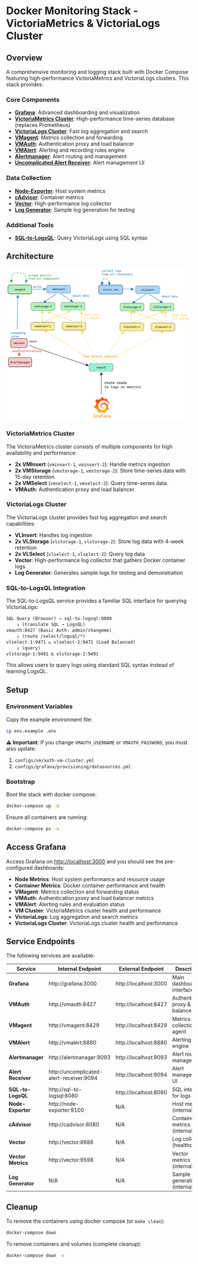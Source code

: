# Docker Monitoring Stack - VictoriaMetrics & VictoriaLogs Cluster

## Overview

A comprehensive monitoring and logging stack built with Docker Compose featuring high-performance VictoriaMetrics and VictoriaLogs clusters. This stack provides:

### Core Components

- **[Grafana](https://github.com/grafana/grafana)**: Advanced dashboarding and visualization
- **[VictoriaMetrics Cluster](https://github.com/VictoriaMetrics/VictoriaMetrics)**: High-performance time-series database (replaces Prometheus)
- **[VictoriaLogs Cluster](https://github.com/VictoriaMetrics/VictoriaMetrics/tree/master/app/victoria-logs)**: Fast log aggregation and search
- **[VMagent](https://github.com/VictoriaMetrics/agent)**: Metrics collection and forwarding
- **[VMAuth](https://github.com/VictoriaMetrics/vmauth)**: Authentication proxy and load balancer
- **[VMAlert](https://docs.victoriametrics.com/vmalert/)**: Alerting and recording rules engine
- **[Alertmanager](https://github.com/prometheus/alertmanager)**: Alert routing and management
- **[Uncomplicated Alert Receiver](https://github.com/jamesread/uncomplicated-alert-receiver)**: Alert management UI

### Data Collection

- **[Node-Exporter](https://github.com/prometheus/node_exporter)**: Host system metrics
- **[cAdvisor](https://github.com/google/cadvisor)**: Container metrics
- **[Vector](https://github.com/vectordotdev/vector)**: High-performance log collector
- **[Log Generator](https://github.com/duyhenryer/log-generator)**: Sample log generation for testing

### Additional Tools

- **[SQL-to-LogsQL](https://github.com/VictoriaMetrics/sql-to-logsql)**: Query VictoriaLogs using SQL syntax


## Architecture

<picture>
  <source srcset="assets/vm-vl-cluster-dark.png" media="(prefers-color-scheme: dark)">
  <source srcset="assets/vm-vl-cluster-light.png" media="(prefers-color-scheme: light)">
  <img src="assets/vm-vl-cluster-light.png" alt="VictoriaMetrics cluster deployment" width="500" src="assets/vm-vl-cluster-light.png" >
</picture>


### VictoriaMetrics Cluster

The VictoriaMetrics cluster consists of multiple components for high availability and performance:

- **2x VMInsert** (`vminsert-1`, `vminsert-2`): Handle metrics ingestion
- **2x VMStorage** (`vmstorage-1`, `vmstorage-2`): Store time-series data with 15-day retention
- **2x VMSelect** (`vmselect-1`, `vmselect-2`): Query time-series data.
- **VMAuth**: Authentication proxy and load balancer.

### VictoriaLogs Cluster

The VictoriaLogs cluster provides fast log aggregation and search capabilities:

- **VLInsert**: Handles log ingestion
- **2x VLStorage** (`vlstorage-1`, `vlstorage-2`): Store log data with 4-week retention
- **2x VLSelect** (`vlselect-1`, `vlselect-2`): Query log data 
- **Vector**: High-performance log collector that gathers Docker container logs
- **Log Generator**: Generates sample logs for testing and demonstration

### SQL-to-LogsQL Integration

The SQL-to-LogsQL service provides a familiar SQL interface for querying VictoriaLogs:

```
SQL Query (Browser) → sql-to-logsql:8080
    ↓ (translate SQL → LogsQL)
vmauth:8427 (Basic Auth: admin/changeme)
    ↓ (route /select/logsql/*)
vlselect-1:9471 ⚖️ vlselect-2:9471 (Load Balanced)
    ↓ (query)
vlstorage-1:9491 & vlstorage-2:9491
```

This allows users to query logs using standard SQL syntax instead of learning LogsQL.

## Setup

### Environment Variables

Copy the example environment file:

```bash
cp env.example .env
```

**⚠️ Important**: If you change `VMAUTH_USERNAME` or `VMAUTH_PASSWORD`, you must also update:
1. `configs/vm/auth-vm-cluster.yml`
2. `configs/grafana/provisioning/datasources.yml`


### Bootstrap

Boot the stack with docker compose.

```bash
docker-compose up -d
```

Ensure all containers are running:

```bash
docker-compose ps -a
```

## Access Grafana

Access Grafana on [http://localhost:3000](http://localhost:3000/?orgId=1) and you should see the pre-configured dashboards:

- **Node Metrics**: Host system performance and resource usage
- **Container Metrics**: Docker container performance and health
- **VMagent**: Metrics collection and forwarding status
- **VMAuth**: Authentication proxy and load balancer metrics
- **VMAlert**: Alerting rules and evaluation status
- **VM Cluster**: VictoriaMetrics cluster health and performance
- **VictoriaLogs**: Log aggregation and search metrics
- **VictoriaLogs Cluster**: VictoriaLogs cluster health and performance


## Service Endpoints

The following services are available:

| Service                      | Internal Endpoint                         | External Endpoint     | Description |
| ---------------------------- | ----------------------------------------- |---------------------- | ----------- |
| **Grafana**                  | http://grafana:3000                       | http://localhost:3000 | Main dashboard interface |
| **VMAuth**                   | http://vmauth:8427                        | http://localhost:8427 | Authentication proxy & load balancer |
| **VMagent**                  | http://vmagent:8429                       | http://localhost:8429 | Metrics collection agent |
| **VMAlert**                  | http://vmalert:8880                       | http://localhost:8880 | Alerting rules engine |
| **Alertmanager**             | http://alertmanager:9093                  | http://localhost:9093 | Alert routing & management |
| **Alert Receiver**           | http://uncomplicated-alert-receiver:9094  | http://localhost:9094 | Alert management UI |
| **SQL-to-LogsQL**            | http://sql-to-logsql:8080                 | http://localhost:8080 | SQL interface for logs |
| **Node-Exporter**            | http://node-exporter:9100                 | N/A                   | Host metrics (internal) |
| **cAdvisor**                 | http://cadvisor:8080                      | N/A                   | Container metrics (internal) |
| **Vector**                   | http://vector:8686                        | N/A                   | Log collector (healthcheck) |
| **Vector Metrics**           | http://vector:9598                        | N/A                   | Vector metrics (internal) |
| **Log Generator**            | N/A                                       | N/A                   | Sample log generation (internal) |

## Cleanup

To remove the containers using docker compose (or `make clean`):

```bash
docker-compose down
```

To remove containers and volumes (complete cleanup):

```bash
docker-compose down -v
```